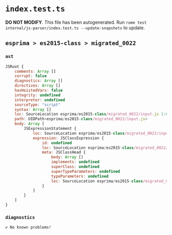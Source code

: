 # `index.test.ts`

**DO NOT MODIFY**. This file has been autogenerated. Run `rome test internal/js-parser/index.test.ts --update-snapshots` to update.

## `esprima > es2015-class > migrated_0022`

### `ast`

```javascript
JSRoot {
	comments: Array []
	corrupt: false
	diagnostics: Array []
	directives: Array []
	hasHoistedVars: false
	integrity: undefined
	interpreter: undefined
	sourceType: "script"
	syntax: Array []
	loc: SourceLocation esprima/es2015-class/migrated_0022/input.js 1:0-2:0
	path: UIDPath<esprima/es2015-class/migrated_0022/input.js>
	body: Array [
		JSExpressionStatement {
			loc: SourceLocation esprima/es2015-class/migrated_0022/input.js 1:0-1:10
			expression: JSClassExpression {
				id: undefined
				loc: SourceLocation esprima/es2015-class/migrated_0022/input.js 1:1-1:9
				meta: JSClassHead {
					body: Array []
					implements: undefined
					superClass: undefined
					superTypeParameters: undefined
					typeParameters: undefined
					loc: SourceLocation esprima/es2015-class/migrated_0022/input.js 1:1-1:9
				}
			}
		}
	]
}
```

### `diagnostics`

```
✔ No known problems!

```
